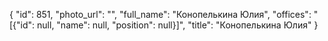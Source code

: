 {
    "id": 851,
    "photo_url": "",
    "full_name": "Конопелькина Юлия",
    "offices": "[{\"id\": null, \"name\": null, \"position\": null}]",
    "title": "Конопелькина Юлия"
}